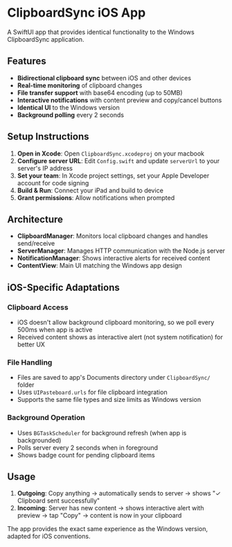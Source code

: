 # ClipboardSync iOS App

A SwiftUI app that provides identical functionality to the Windows ClipboardSync application.

## Features

- **Bidirectional clipboard sync** between iOS and other devices
- **Real-time monitoring** of clipboard changes  
- **File transfer support** with base64 encoding (up to 50MB)
- **Interactive notifications** with content preview and copy/cancel buttons
- **Identical UI** to the Windows version
- **Background polling** every 2 seconds

## Setup Instructions

1. **Open in Xcode**: Open `ClipboardSync.xcodeproj` on your macbook
2. **Configure server URL**: Edit `Config.swift` and update `serverUrl` to your server's IP address
3. **Set your team**: In Xcode project settings, set your Apple Developer account for code signing
4. **Build & Run**: Connect your iPad and build to device
5. **Grant permissions**: Allow notifications when prompted

## Architecture

- **ClipboardManager**: Monitors local clipboard changes and handles send/receive
- **ServerManager**: Manages HTTP communication with the Node.js server
- **NotificationManager**: Shows interactive alerts for received content
- **ContentView**: Main UI matching the Windows app design

## iOS-Specific Adaptations

### Clipboard Access
- iOS doesn't allow background clipboard monitoring, so we poll every 500ms when app is active
- Received content shows as interactive alert (not system notification) for better UX

### File Handling
- Files are saved to app's Documents directory under `ClipboardSync/` folder
- Uses `UIPasteboard.urls` for file clipboard integration
- Supports the same file types and size limits as Windows version

### Background Operation
- Uses `BGTaskScheduler` for background refresh (when app is backgrounded)
- Polls server every 2 seconds when in foreground
- Shows badge count for pending clipboard items

## Usage

1. **Outgoing**: Copy anything → automatically sends to server → shows "✓ Clipboard sent successfully"
2. **Incoming**: Server has new content → shows interactive alert with preview → tap "Copy" → content is now in your clipboard

The app provides the exact same experience as the Windows version, adapted for iOS conventions.